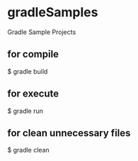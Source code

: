 # gradleSamples
Gradle Sample Projects

## for compile
$ gradle build

## for execute
$ gradle run

## for clean unnecessary files
$ gradle clean
